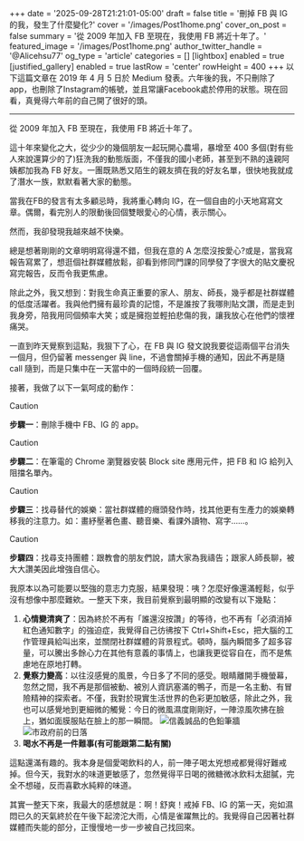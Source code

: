 +++
date = '2025-09-28T21:21:01-05:00'
draft = false
title = '刪掉 FB 與 IG 的我，發生了什麼變化?'
cover = '/images/Post1home.png'
cover_on_post = false
summary = '從 2009 年加入 FB 至現在，我使用 FB 將近十年了。'
featured_image = '/images/Post1home.png'
author_twitter_handle = '@Alicehsu77' 
og_type = 'article'
categories = []
[lightbox]
  enabled = true
[justified_gallery]
  enabled = true
  lastRow = 'center'
  rowHeight = 400
+++
以下這篇文章在 2019 年 4 月 5 日於 Medium  發表。六年後的我，不只刪除了app，也刪除了Instagram的帳號，並且常讓Facebook處於停用的狀態。現在回看，真覺得六年前的自己開了很好的頭。

---

從 2009 年加入 FB 至現在，我使用 FB 將近十年了。

這十年來變化之大，從少少的幾個朋友一起玩開心農場，暴增至 400 多個(對有些人來說還算少的了)狂洗我的動態版面，不僅我的國小老師，甚至到不熟的遠親阿姨都加我為 FB 好友。一團既熟悉又陌生的親友擠在我的好友名單，很快地我就成了潛水一族，默默看著大家的動態。

當我在FB的發言有太多顧忌時，我將重心轉向 IG，在一個自由的小天地寫寫文章。偶爾，看完別人的限動後回個雙眼愛心的心情，表示關心。

然而，我卻發現我越來越不快樂。

總是想著剛剛的文章明明寫得還不錯，但我在意的 A 怎麼沒按愛心?或是，當我寫報告寫累了，想逛個社群媒體放鬆，卻看到修同門課的同學發了字很大的貼文慶祝寫完報告，反而令我更焦慮。

除此之外，我又想到：對我生命真正重要的家人、朋友、師長，幾乎都是社群媒體的低度活躍者。我與他們擁有最珍貴的記憶，不是誰按了我哪則貼文讚，而是走到我身旁，陪我用同個頻率大笑；或是擁抱並輕拍悲傷的我，讓我放心在他們的懷裡痛哭。

一直到昨天覺察到這點，我狠下了心，在 FB 與 IG 發文說我要從這兩個平台消失一個月，但仍留著 messenger 與 line，不過會關掉手機的通知，因此不再是隨 call 隨到，而是只集中在一天當中的一個時段統一回覆。

接著，我做了以下一氣呵成的動作：
> [!Caution]
> **步驟一**：刪除手機中 FB、IG 的 app。

> [!Caution]
> **步驟二**：在筆電的 Chrome 瀏覽器安裝 Block site 應用元件，把 FB 和 IG 給列入阻擋名單內。

> [!Caution]
> **步驟三**：找尋替代的娛樂：當社群媒體的癮頭發作時，找其他更有生產力的娛樂轉移我的注意力。如：畫紓壓著色畫、聽音樂、看課外讀物、寫字……。

> [!Caution]
> **步驟四**：找尋支持團體：跟教會的朋友們說，請大家為我禱告；跟家人師長聊，被大大讚美因此增強自信心。

我原本以為可能要以堅強的意志力克服，結果發現：咦？怎麼好像還滿輕鬆，似乎沒有想像中那麼難欸。一整天下來，我目前覺察到最明顯的改變有以下幾點：

1. **心情變清爽了**：因為終於不再有「誰還沒按讚」的等待，也不再有「必須消掉紅色通知數字」的強迫症，我覺得自己彷彿按下 Ctrl+Shift+Esc，把大腦的工作管理員給叫出來，並關閉社群媒體的背景程式。頓時，腦內瞬間多了超多容量，可以騰出多餘心力在其他有意義的事情上，也讓我更從容自在，而不是焦慮地在原地打轉。
2. **覺察力變高**：以往沒感覺的風景，今日多了不同的感受。眼睛離開手機螢幕，忽然之間，我不再是那個被動、被別人資訊塞滿的鴨子，而是一名主動、有冒險精神的探索者。不僅，我對於現實生活世界的色彩更加敏感，除此之外，我也可以感覺地到更細微的觸覺：今日的微風濕度剛剛好，一陣涼風吹拂在臉上，猶如面膜服貼在臉上的那一瞬間。
![信義誠品的色鉛筆牆](/images/Post/1/1.jpg)
![市政府前的日落](/images/Post/1/2.jpg)
3. **喝水不再是一件難事(有可能跟第二點有關)**

這點還滿有趣的。我本身是個愛喝飲料的人，前一陣子喝太兇想戒都覺得好難戒掉。但今天，我對水的味道更敏感了，忽然覺得平日喝的微糖微冰飲料太甜膩，完全不想碰，反而喜歡水純粹的味道。

其實一整天下來，我最大的感想就是：啊！舒爽！戒掉 FB、IG 的第一天，宛如濕悶已久的天氣終於在午後下起滂沱大雨，心情是雀躍無比的。我覺得自己因著社群媒體而失能的部分，正慢慢地一步一步被自己找回來。
